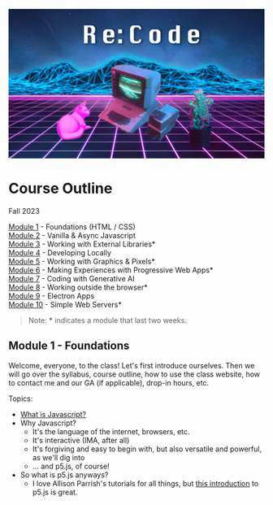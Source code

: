 ![An Apple II computer with external disk drives is set among a glowing-pink cat, who is lying down on the left, and a multi-colored succulent in a black pot on the right. There is a neon pink grid of perspective squares comprising the floor beneath and low-poly digitized mountain ranges in the background with neon blue trim lines. The words Re:Code are centered at the top in a large white font that is in a stylized digital form.](images/synthwave-wallpaper-neural-medium.jpg)

# <h>Course Outline</h>
Fall 2023

[Module 1]() - Foundations (HTML / CSS)  
[Module 2]() - Vanilla & Async Javascript  
[Module 3]() - Working with External Libraries*  
[Module 4]() - Developing Locally  
[Module 5]() - Working with Graphics & Pixels*  
[Module 6]() - Making Experiences with Progressive Web Apps*  
[Module 7]() - Coding with Generative AI  
[Module 8]() - Working outside the browser*  
[Module 9]() - Electron Apps  
[Module 10]() - Simple Web Servers*

> Note: <b>*</b> indicates a module that last two weeks.

## Module 1 - Foundations 

Welcome, everyone, to the class! Let's first introduce ourselves. Then we will go over the syllabus, course outline, how to use the class website, how to contact me and our GA (if applicable), drop-in hours, etc.

Topics:
- [What is Javascript?](https://developer.mozilla.org/en-US/docs/Learn/JavaScript/First_steps/What_is_JavaScript)
- Why Javascript?
    - It's the language of the internet, browsers, etc.
    - It's interactive (IMA, after all)
    - It's forgiving and easy to begin with, but also versatile and powerful, as we'll dig into
    - ... and p5.js, of course!
- So what is p5.js anyways?
    - I love Allison Parrish's tutorials for all things, but [this introduction]((https://creative-coding.decontextualize.com/first-steps/)) to p5.js is great.